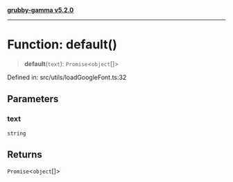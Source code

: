 [**grubby-gamma v5.2.0**](../../../README.md)

***

# Function: default()

> **default**(`text`): `Promise`\<`object`[]\>

Defined in: src/utils/loadGoogleFont.ts:32

## Parameters

### text

`string`

## Returns

`Promise`\<`object`[]\>
